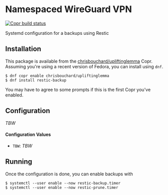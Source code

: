 # Namespaced WireGuard VPN

[![Copr build status][copr-status-img]][copr-restic-backup-package]

Systemd configuration for a backups using Restic


## Installation

This package is available from the
[chrisbouchard/upliftinglemma][upliftinglemma-project] Copr. Assuming you're
using a recent version of Fedora, you can install using `dnf`.

```console
$ dnf copr enable chrisbouchard/upliftinglemma
$ dnf install restic-backup
```

You may have to agree to some prompts if this is the first Copr you've enabled.


## Configuration

_TBW_

#### Configuration Values

- `TBW`:
  _TBW_


## Running

Once the configuration is done, you can enable backups with

```console
$ systemctl --user enable --now restic-backup.timer
$ systemctl --user enable --now restic-prune.timer
```


[copr-restic-backup-package]: https://copr.fedorainfracloud.org/coprs/chrisbouchard/upliftinglemma/package/restic-backup/
[copr-status-img]: https://copr.fedorainfracloud.org/coprs/chrisbouchard/upliftinglemma/package/restic-backup/status_image/last_build.png
[environmentfile=]: https://www.freedesktop.org/software/systemd/man/systemd.exec.html#EnvironmentFile=
[upliftinglemma-project]: https://copr.fedorainfracloud.org/coprs/chrisbouchard/upliftinglemma
